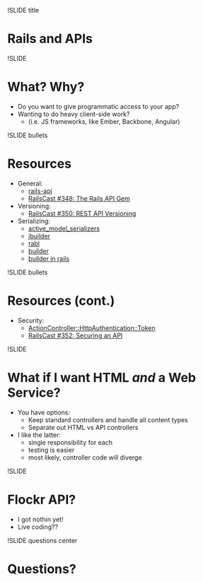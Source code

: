!SLIDE title
# Rails and APIs


!SLIDE
# What?  Why?

* Do you want to give programmatic access to your app?
* Wanting to do heavy client-side work?
    * (i.e. JS frameworks, like Ember, Backbone, Angular)


!SLIDE bullets
# Resources

* General:
    * [rails-api](https://github.com/rails-api/rails-api)
    * [RailsCast #348: The Rails API Gem](http://railscasts.com/episodes/348-the-rails-api-gem)
* Versioning:
    * [RailsCast #350: REST API Versioning](http://railscasts.com/episodes/350-rest-api-versioning)
* Serializing:
    * [active_model_serializers](https://github.com/rails-api/active_model_serializers)
    * [jbuilder](https://github.com/rails/jbuilder)
    * [rabl](https://github.com/nesquena/rabl)
    * [builder](http://builder.rubyforge.org)
    * [builder in rails](http://guides.rubyonrails.org/action_view_overview.html#templates-partials-and-layouts)


!SLIDE bullets
# Resources (cont.)

* Security:
    * [ActionController::HttpAuthentication::Token](http://api.rubyonrails.org/classes/ActionController/HttpAuthentication/Token.html)
    * [RailsCast #352: Securing an API](http://railscasts.com/episodes/352-securing-an-api)


!SLIDE
# What if I want HTML _and_ a Web Service?

* You have options:
    * Keep standard controllers and handle all content types
    * Separate out HTML vs API controllers
* I like the latter:
    * single responsibility for each
    * testing is easier
    * most likely, controller code will diverge


!SLIDE
# Flockr API?

* I got nothin yet!
* Live coding??


!SLIDE questions center
# Questions?
